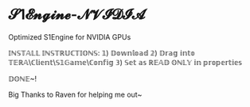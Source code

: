 # 𝓢1𝓔𝓷𝓰𝓲𝓷𝓮-𝓝𝓥𝓘𝓓𝓘𝓐
Optimized S1Engine for NVIDIA GPUs

𝕀ℕ𝕊𝕋𝔸𝕃𝕃 𝕀ℕ𝕊𝕋ℝ𝕌ℂ𝕋𝕀𝕆ℕ𝕊:
𝟙) 𝔻𝕠𝕨𝕟𝕝𝕠𝕒𝕕
𝟚) 𝔻𝕣𝕒𝕘 𝕚𝕟𝕥𝕠 𝕋𝔼ℝ𝔸\ℂ𝕝𝕚𝕖𝕟𝕥\𝕊𝟙𝔾𝕒𝕞𝕖\ℂ𝕠𝕟𝕗𝕚𝕘
𝟛) 𝕊𝕖𝕥 𝕒𝕤 ℝ𝔼𝔸𝔻 𝕆ℕ𝕃𝕐 𝕚𝕟 𝕡𝕣𝕠𝕡𝕖𝕣𝕥𝕚𝕖𝕤

𝔻𝕆ℕ𝔼~!

Big Thanks to Raven for helping me out~
